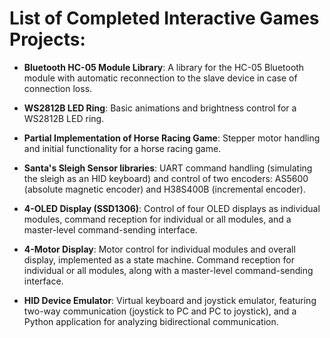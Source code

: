 # List of Completed Interactive Games Projects:

- **Bluetooth HC-05 Module Library**: A library for the HC-05 Bluetooth module with automatic reconnection to the slave device in case of connection loss.
  
- **WS2812B LED Ring**: Basic animations and brightness control for a WS2812B LED ring.

- **Partial Implementation of Horse Racing Game**: Stepper motor handling and initial functionality for a horse racing game.

- **Santa's Sleigh Sensor libraries**: UART command handling (simulating the sleigh as an HID keyboard) and control of two encoders: AS5600 (absolute magnetic encoder) and H38S400B (incremental encoder).

- **4-OLED Display (SSD1306)**: Control of four OLED displays as individual modules, command reception for individual or all modules, and a master-level command-sending interface.

- **4-Motor Display**: Motor control for individual modules and overall display, implemented as a state machine. Command reception for individual or all modules, along with a master-level command-sending interface.

- **HID Device Emulator**: Virtual keyboard and joystick emulator, featuring two-way communication (joystick to PC and PC to joystick), and a Python application for analyzing bidirectional communication.